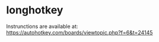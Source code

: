 # longhotkey
Instrunctions are available at: https://autohotkey.com/boards/viewtopic.php?f=6&t=24145
